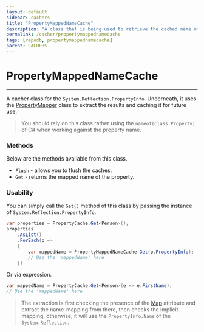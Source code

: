 ```yaml
---
layout: default
sidebar: cachers
title: "PropertyMappedNameCache"
description: "A class that is being used to retrieve the cached name of the class or data entity property."
permalink: /cacher/propertymappednamecache
tags: [repodb, propertymappednamecache]
parent: CACHERS
---
```


# PropertyMappedNameCache

---

A cacher class for the `System.Reflection.PropertyInfo`. Underneath, it uses the [PropertyMapper](/mapper/propertymapper) class to extract the results and caching it for future use.

> You should rely on this class rather using the `nameof(Class.Property)` of C# when working against the property name.

### Methods

Below are the methods available from this class.

- `Flush` - allows you to flush the caches.
- `Get` - returns the mapped name of the property.

### Usability

You can simply call the `Get()` method of this class by passing the instance of `System.Reflection.PropertyInfo`.

```csharp
var properties = PropertyCache.Get<Person>();
properties
    .AsList()
    .ForEach(p =>
    {
        var mappedName = PropertyMappedNameCache.Get(p.PropertyInfo);
        // Use the 'mappedName' here
    })
```

Or via expression.

```csharp
var mappedName = PropertyCache.Get<Person>(e => e.FirstName);
// Use the 'mappedName' here
```

> The extraction is first checking the presence of the [Map](/attribute/map#property-mapping) attribute and extract the name-mapping from there, then checks the implicit-mapping, otherwise, it will use the `PropertyInfo.Name` of the `System.Reflection`.
